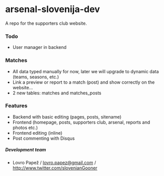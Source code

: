 arsenal-slovenija-dev
=====================

A repo for the supporters club website.

### Todo

* User manager in backend

### Matches

* All data typed manually for now, later we will upgrade to dynamic data (teams, seasons, etc.)
* Link a preview or report to a match (post) and show correctly on the website...
* 2 new tables: matches and matches_posts

### Features

* Backend with basic editing (pages, posts, sitename)
* Frontend (homepage, posts, supporters club, arsenal, reports and photos etc.)
* Frontend editing (inline)
* Post commenting with Disqus

##### Development team
* Lovro Papež / lovro.papez@gmail.com / http://www.twitter.com/slovenianGooner